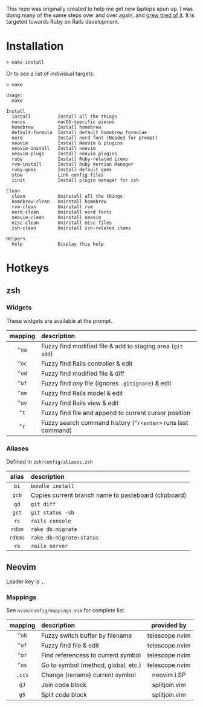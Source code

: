 This repo was originally created to help me get new laptops spun up. I was doing many of the same steps over and over again, and [grew tired of it](https://m.xkcd.com/1205/). It is targeted towards Ruby on Rails development.

# Installation

```
> make install
```

Or to see a list of individual targets:

```
> make

Usage:
  make

Install
  install          Install all the things
  macos            macOS-specific pieces
  homebrew         Install homebrew
  default-formula  Install default homebrew formulae
  nerd             Install nerd font (Needed for prompt)
  neovim           Install NeoVim & plugins
  neovim-install   Install neovim
  neovim-plugs     Install neovim plugins
  ruby             Install Ruby-related items
  rvm-install      Install Ruby Version Manager
  ruby-gems        Install default gems
  stow             Link config files
  zinit            Install plugin manager for zsh

Clean
  clean            Uninstall all the things
  homebrew-clean   Uninstall homebrew
  rvm-clean        Uninstall rvm
  nerd-clean       Uninstall nerd fonts
  neovim-clean     Uninstall neovim
  misc-clean       Uninstall misc files
  zsh-clean        Uninstall zsh-related items

Helpers
  help             Display this help
```

# Hotkeys
## zsh
### Widgets
These widgets are available at the prompt.

| mapping | description |
| :-----: | :---------- |
|`^oa` | Fuzzy find modified file & add to staging area (`git add`) |
|`^oc` | Fuzzy find Rails controller & edit |
|`^od` | Fuzzy find modified file & diff |
|`^of` | Fuzzy find *any* file (ignores `.gitignore`) & edit |
|`^om` | Fuzzy find Rails model & edit |
|`^ov` | Fuzzy find Rails view & edit |
|`^t` | Fuzzy find file and append to current cursor position |
|`^r` | Fuzzy search command history (`^r<enter>` runs last command) |

### Aliases
Defined in `zsh/config/aliases.zsh`

| alias | description |
| :-----: | :---------- |
|`bi` | `bundle install` |
|`gcb` | Copies current branch name to pasteboard (clipboard) |
|`gd` | `git diff` |
|`gst` |  `git status -sb` |
|`rc` | `rails console` |
|`rdbm` | `rake db:migrate` |
|`rdbms` | `rake db:migrate:status` |
|`rs` | `rails server` |

## Neovim

Leader key is `,`.

### Mappings
See `nvim/config/mappings.vim` for complete list.

| mapping | description | provided by |
| :-----: | :---------- | :---------: |
| `^ob` | Fuzzy switch buffer by filename | telescope.nvim |
| `^of` | Fuzzy find file & edit | telescope.nvim |
| `^or` | Find referencess to current symbol | telescope.nvim |
| `^os` | Go to symbol (method, global, etc.) | telescope.nvim |
| `,ccs` | Change (rename) current symbol | neovim LSP |
| `gJ` | Join code block | splitjoin.vim |
| `gS` | Split code block | splitjoin.vim |

